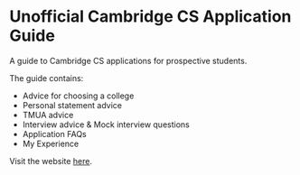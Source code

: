 # Unofficial Cambridge CS Application Guide

A guide to Cambridge CS applications for prospective students.

The guide contains: 
- Advice for choosing a college
- Personal statement advice
- TMUA advice
- Interview advice & Mock interview questions
- Application FAQs
- My Experience

Visit the website [here](https://github.com/DylanMoss1/Cambridge-CS-Application-Guide).